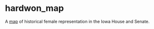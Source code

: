 # hardwon_map
A [map](https://ui-libraries.github.io/Studio_Map_Projects/hardwon_map/index.html) of historical female representation in the Iowa House and Senate.

